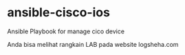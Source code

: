 # ansible-cisco-ios
Ansible Playbook for manage cico device

Anda bisa melihat rangkain LAB pada website logsheha.com
